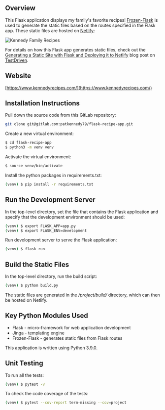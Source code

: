 ## Overview

This Flask application displays my family's favorite recipes!  [Frozen-Flask](https://pythonhosted.org/Frozen-Flask/) is
used to generate the static files based on the routes specified in the Flask app.  These static files are hosted on
[Netlify](https://www.netlify.com):

![Kennedy Family Recipes](project/static/img/flask_recipe_app_screenshot.png?raw=true "Kennedy Family Recipes")

For details on how this Flask app generates static files, check out the [Generating a Static Site with Flask and Deploying it to Netlify](https://testdriven.io/blog/) blog post on [TestDriven](https://testdriven.io/).

## Website

[https://www.kennedyrecipes.com/](https://www.kennedyrecipes.com/)

## Installation Instructions

Pull down the source code from this GitLab repository:

```sh
git clone git@gitlab.com:patkennedy79/flask-recipe-app.git
```

Create a new virtual environment:

```sh
$ cd flask-recipe-app
$ python3 -m venv venv
```

Activate the virtual environment:

```sh
$ source venv/bin/activate
```

Install the python packages in requirements.txt:

```sh
(venv) $ pip install -r requirements.txt
```


## Run the Development Server

In the top-level directory, set the file that contains the Flask application and specify that the development environment should be used:


```sh
(venv) $ export FLASK_APP=app.py
(venv) $ export FLASK_ENV=development
```

Run development server to serve the Flask application:

```sh
(venv) $ flask run
```

## Build the Static Files

In the top-level directory, run the build script:

```sh
(venv) $ python build.py
```

The static files are generated in the */project/build/* directory, which can then be hosted on Netlify.

## Key Python Modules Used

* Flask - micro-framework for web application development
* Jinga - templating engine
* Frozen-Flask - generates static files from Flask routes

This application is written using Python 3.9.0.

## Unit Testing

To run all the tests:

```sh
(venv) $ pytest -v
```

To check the code coverage of the tests:

```sh
(venv) $ pytest --cov-report term-missing --cov=project
```

